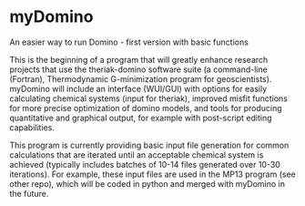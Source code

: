 # myDomino
An easier way to run Domino - first version with basic functions

This is the beginning of a program that will greatly enhance research projects that use the theriak-domino software suite (a command-line (Fortran), Thermodynamic G-minimization program for geoscientists).  myDomino will include an interface (WUI/GUI) with options for easily calculating chemical systems (input for theriak), improved misfit functions for more precise optimization of domino models, and tools for producing quantitative and graphical output, for example with post-script editing capabilities.

This program is currently providing basic input file generation for common calculations that are iterated until an acceptable chemical system is achieved (typically includes batches of 10-14 files generated over 10-30 iterations).  For example, these input files are used in the MP13 program (see other repo), which will be coded in python and merged with myDomino in the future.
